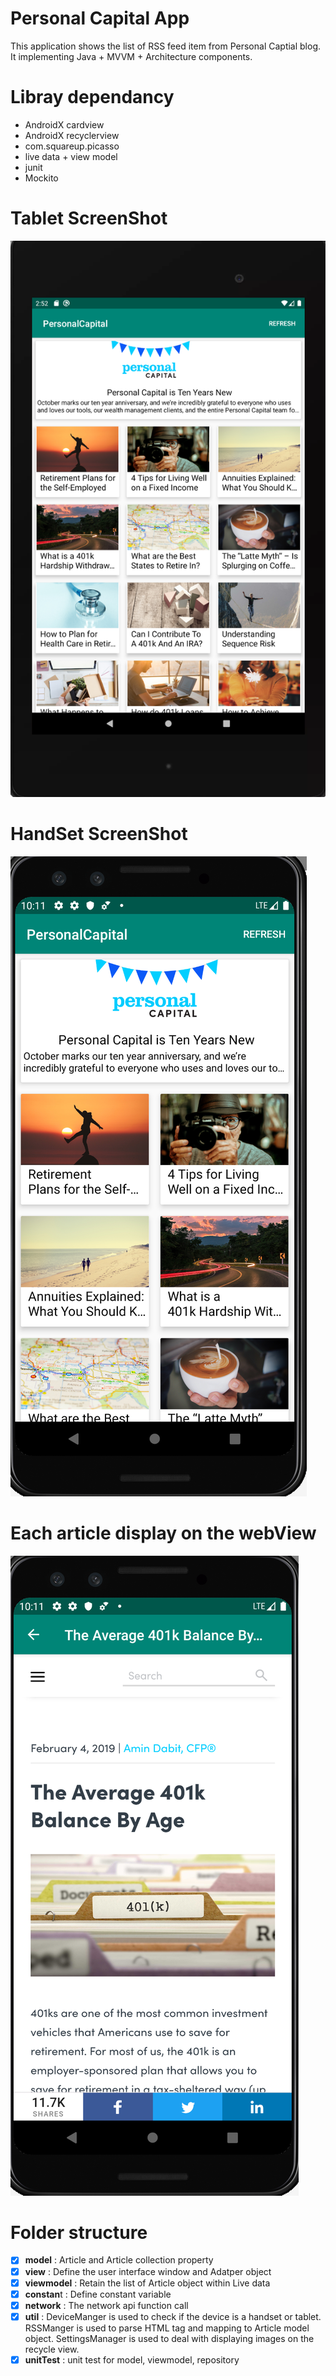 # Personal Capital App


This application shows the list of RSS feed item from Personal Captial blog. It implementing Java + MVVM + Architecture components.

# Libray dependancy
* AndroidX cardview
* AndroidX recyclerview
* com.squareup.picasso
* live data + view model
* junit 
* Mockito 
 
# Tablet ScreenShot
![alt text](https://github.com/geminihsu/Personalcapital/blob/master/screenshot/Screen%20Shot%202019-11-03%20at%202.52.56%20AM.png)

# HandSet ScreenShot
![alt text](https://github.com/geminihsu/Personalcapital/blob/master/screenshot/Screen%20Shot%202019-11-03%20at%203.17.35%20AM.png)

# Each article display on the webView
![alt text](https://github.com/geminihsu/Personalcapital/blob/master/screenshot/Screen%20Shot%202019-11-03%20at%203.59.33%20AM.png)

# Folder structure
- [x] **model** : Article and Article collection property
- [x] **view** : Define the user interface window and Adatper object
- [x] **viewmodel** : Retain the list of Article object within Live data
- [x] **constan**t : Define constant variable
- [x] **network** : The network api function call
- [x] **util** : DeviceManger is used to check if the device is a handset or tablet. RSSManger is used to parse HTML tag and mapping to Article model object. SettingsManager is used to deal with displaying images on the recycle view.
- [x] **unitTest** : unit test for model, viewmodel, repository 
